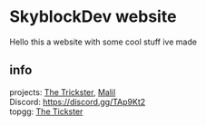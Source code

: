 # SkyblockDev website
Hello this a website with some cool stuff ive made


## info
projects: [The Trickster](https://skyblockdev.github.io/website/the-trickster), [Malil](https://skyblockdev.github.io/website/the-trickster)\
Discord: https://discord.gg/TAp9Kt2 \
topgg: [The Tickster](https://top.gg/bot/748985087420399717)
